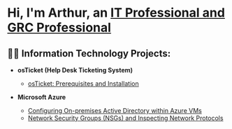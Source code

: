 <h1>Hi, I'm Arthur, an <a href="https://www.linkedin.com/in/arthur-daniyelyan/">IT Professional and GRC Professional</a></h1>

<h2>👨‍💻 Information Technology Projects:</h2>

- <b>osTicket (Help Desk Ticketing System)</b>
  - [osTicket: Prerequisites and Installation](https://github.com/ArthurDaniyelyan/osticket-prereqs)
    
- <b>Microsoft Azure</b>
  - [Configuring On-premises Active Directory within Azure VMs](https://github.com/ArthurDaniyelyan/Configure_AD)
  - [Network Security Groups (NSGs) and Inspecting Network Protocols](https://github.com/ArthurDaniyelyan/Azure_Network_Protocols)


